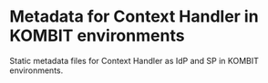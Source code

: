 # Metadata for Context Handler in KOMBIT environments
Static metadata files for Context Handler as IdP and SP in KOMBIT environments.
